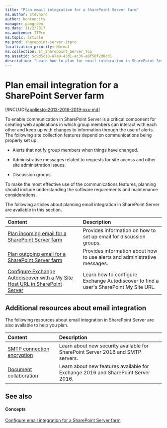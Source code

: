 ```yaml
---
title: "Plan email integration for a SharePoint Server farm"
ms.author: stevhord
author: bentoncity
manager: pamgreen
ms.date: 11/2/2017
ms.audience: ITPro
ms.topic: article
ms.prod: sharepoint-server-itpro
localization_priority: Normal
ms.collection: IT_Sharepoint_Server_Top
ms.assetid: 5c9d5c10-a7a8-43d1-ac36-a6f50f2d0cd1
description: "Learn how to plan for email integration in SharePoint Server."
---
```


# Plan email integration for a SharePoint Server farm

[!INCLUDE[appliesto-2013-2016-2019-xxx-md](../includes/appliesto-2013-2016-2019-xxx-md.md)]
  
To enable communication in SharePoint Server is a critical component for creating web applications in which group members can interact with each other and keep up with changes to information through the use of alerts. The following site collection features depend on communications being properly set up:
  
- Alerts that notify group members when things have changed.
    
- Administrative messages related to requests for site access and other site administration issues.
    
- Discussion groups.
    
To make the most effective use of the communications features, planning should include understanding the software requirements and maintenance considerations.
  
The following articles about planning email integration in SharePoint Server are available in this section.
  
|**Content**|**Description**|
|:-----|:-----|
|[Plan incoming email for a SharePoint Server farm](incoming-email-planning.md) <br/> |Provides information on how to set up email for discussion groups.  <br/> |
|[Plan outgoing email for a SharePoint Server farm](outgoing-email-planning.md) <br/> |Provides information about how to use alerts and administrative messages.  <br/> |
|[Configure Exchange Autodiscover with a My Site Host URL in SharePoint Server](configure-exchange-autodiscover-with-a-my-site-host-url.md) <br/> |Learn how to configure Exchange Autodiscover to find a user's SharePoint My Site URL.  <br/> |
   
## Additional resources about email integration

The following resources about email integration in SharePoint Server are also available to help you plan. 
  
|**Content**|**Description**|
|:-----|:-----|
|[SMTP connection encryption](../what-s-new/new-and-improved-features-in-sharepoint-server-2016.md#smtpcon) <br/> |Learn about new security available for SharePoint Server 2016 and SMTP servers.  <br/> |
|[Document collaboration](https://technet.microsoft.com/en-us/library/jj150540%28v=exchg.160%29.aspx#DocCollab2013) <br/> |Learn about new features available for Exchange 2016 and SharePoint Server 2016.  <br/> |
   
## See also

#### Concepts

[Configure email integration for a SharePoint Server farm](configure-email-integration.md)

